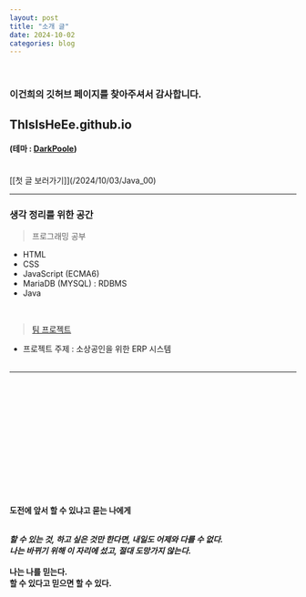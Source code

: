 ```yaml
---
layout: post
title: "소개 글"
date: 2024-10-02
categories: blog
---
```


<br>

### 이건희의 깃허브 페이지를 찾아주셔서 감사합니다.
## ThIsIsHeEe.github.io
#### (테마 : [DarkPoole](/DarkPoole))

<br>
[[첫 글 보러가기]](/2024/10/03/Java_00)
<br>

---
    
### 생각 정리를 위한 공간

> 프로그래밍 공부
- HTML
- CSS
- JavaScript (ECMA6)
- MariaDB (MYSQL) : RDBMS
- Java
<br>

> [팀 프로젝트](https://github.com/ThIsIsHeEe/TeamProject.git)
* 프로젝트 주제 : 소상공인을 위한 ERP 시스템
<br><br>

---


<br><br><br><br>
<br><br><br><br>
<br><br><br><br>

**도전에 앞서 할 수 있냐고 묻는 나에게**
<br><br>

***할 수 있는 것, 하고 싶은 것만 한다면, 내일도 어제와 다를 수 없다.***<br>
***나는 바뀌기 위해 이 자리에 섰고, 절대 도망가지 않는다.***<br><br>
**나는 나를 믿는다.<br> 할 수 있다고 믿으면 할 수 있다.**